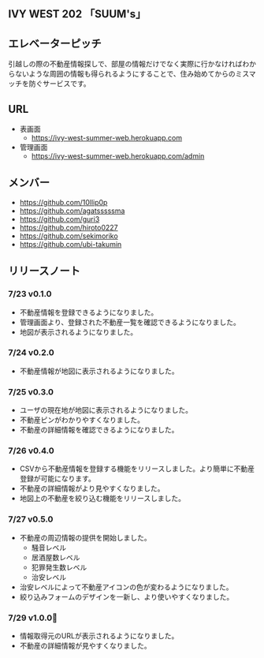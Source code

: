 ## IVY WEST 202 「SUUM's」

## エレベーターピッチ

引越しの際の不動産情報探しで、部屋の情報だけでなく実際に行かなければわからないような周囲の情報も得られるようにすることで、住み始めてからのミスマッチを防ぐサービスです。


## URL

* 表画面
  * https://ivy-west-summer-web.herokuapp.com
* 管理画面
  * https://ivy-west-summer-web.herokuapp.com/admin


## メンバー

* https://github.com/10llip0p
* https://github.com/agatsssssma
* https://github.com/guri3
* https://github.com/hiroto0227
* https://github.com/sekimoriko
* https://github.com/ubi-takumin


## リリースノート

### 7/23 v0.1.0

* 不動産情報を登録できるようになりました。
* 管理画面より、登録された不動産一覧を確認できるようになりました。
* 地図が表示されるようになりました。


### 7/24 v0.2.0

* 不動産情報が地図に表示されるようになりました。


### 7/25 v0.3.0

* ユーザの現在地が地図に表示されるようになりました。
* 不動産ピンがわかりやすくなりました。
* 不動産の詳細情報を確認できるようになりました。


### 7/26 v0.4.0

* CSVから不動産情報を登録する機能をリリースしました。より簡単に不動産登録が可能になります。
* 不動産の詳細情報がより見やすくなりました。
* 地図上の不動産を絞り込む機能をリリースしました。


### 7/27 v0.5.0

* 不動産の周辺情報の提供を開始しました。
  * 騒音レベル
  * 居酒屋数レベル
  * 犯罪発生数レベル
  * 治安レベル
* 治安レベルによって不動産アイコンの色が変わるようになりました。
* 絞り込みフォームのデザインを一新し、より使いやすくなりました。


### 7/29 v1.0.0🎉

* 情報取得元のURLが表示されるようになりました。
* 不動産の詳細情報が見やすくなりました。
